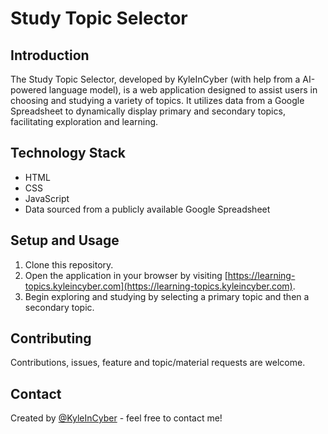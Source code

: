 # Study Topic Selector

## Introduction
The Study Topic Selector, developed by KyleInCyber (with help from a AI-powered language model), is a web application designed to assist users in choosing and studying a variety of topics. It utilizes data from a Google Spreadsheet to dynamically display primary and secondary topics, facilitating exploration and learning.

## Technology Stack
- HTML
- CSS
- JavaScript
- Data sourced from a publicly available Google Spreadsheet

## Setup and Usage
1. Clone this repository.
2. Open the application in your browser by visiting [https://learning-topics.kyleincyber.com](https://learning-topics.kyleincyber.com).
3. Begin exploring and studying by selecting a primary topic and then a secondary topic.

## Contributing
Contributions, issues, feature and topic/material requests are welcome.

## Contact
Created by [@KyleInCyber](https://github.com/kyleincyber) - feel free to contact me!
